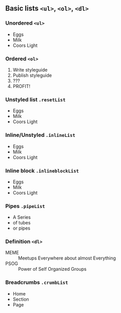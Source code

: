<div class="line-gutters">
	<div class="unit size1of3">
		<h2>Basic lists <code>&lt;ul&gt;</code>, <code>&lt;ol&gt;</code>, <code>&lt;dl&gt;</code></h2>
	</div>
	<div class="lastUnit">
		<div class="line-gutters">
			<div class="unit size1of3">
				<h3>Unordered <code>&lt;ul&gt;</code></h3>
				<ul>
					<li>Eggs</li>
					<li>Milk</li>
					<li>Coors Light</li>
				</ul>
			</div>
			<div class="unit size1of3">
				<h3>Ordered <code>&lt;ol&gt;</code></h3>
				<ol>
					<li>Write styleguide</li>
					<li>Publish styleguide</li>
					<li>???</li>
					<li>PROFIT!</li>
				</ol>
			</div>
			<div class="unit lastUnit">
				<h3>Unstyled list <code>.resetList</code></h3>
				<ul class="resetList">
					<li>Eggs</li>
					<li>Milk</li>
					<li>Coors Light</li>
				</ul>
			</div>
		</div>
		<div class="line-gutters">
			<div class="unit size1of3">				
				<h3>Inline/Unstyled <code>.inlineList</code></h3>
				<ul class="inlineList">
					<li>Eggs</li>
					<li>Milk</li>
					<li>Coors Light</li>
				</ul>
			</div>
			<div class="unit size1of3">		
				<h3>Inline block <code>.inlineblockList</code></h3>
				<ul class="inlineblockList">
					<li class="guide-hasBackground">Eggs</li>
					<li class="guide-hasBackground">Milk</li>
					<li class="guide-hasBackground">Coors Light</li>
				</ul>
			</div>
			<div class="unit lastUnit">
				<h3>Pipes <code>.pipeList</code></h3>
				<ul class="pipeList">
					<li class="">A Series</li>
					<li>of tubes</li>
					<li>or pipes</li>
				</ul>
			</div>
		</div>
		<div class="line-gutters">
            <div class="unit size1of3">
                <h3>Definition <code>&lt;dl&gt;</code></h3>
                <dl>
                    <dt>MEME</dt>
                        <dd>Meetups Everywhere about almost Everything</dd>
                    <dt>PSOG</dt>
                        <dd>Power of Self Organized Groups</dd>
                </dl>				
            </div>
			<div class="unit lastUnit">
				<h3>Breadcrumbs <code>.crumbList</code></h3>
				<ul class="crumbList">
					<li>Home</li>
					<li>Section</li>
					<li>Page</li>
				</ul>
			</div>
		</div>
	</div>
</div>